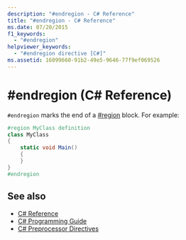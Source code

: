 ```yaml
---
description: "#endregion - C# Reference"
title: "#endregion - C# Reference"
ms.date: 07/20/2015
f1_keywords: 
  - "#endregion"
helpviewer_keywords: 
  - "#endregion directive [C#]"
ms.assetid: 16099660-91b2-49e5-9646-77f9ef069526
---
```

# #endregion (C# Reference)
`#endregion` marks the end of a [#region](./preprocessor-region.md) block. For example:  
  
```csharp
#region MyClass definition  
class MyClass
{  
    static void Main()
    {  
    }  
}  
#endregion  
```  
  
## See also

- [C# Reference](../index.md)
- [C# Programming Guide](../../programming-guide/index.md)
- [C# Preprocessor Directives](./index.md)

